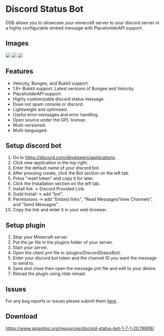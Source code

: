 # Discord Status Bot
DSB allows you to showcase your minecraft server to your discord server in a highly configurable embed message with PlaceholderAPI support.

## Images
![](https://i.ibb.co/jT3xtrv/Screenshot-2024-06-05-194137.png)
![](https://i.ibb.co/5rGR06p/Screenshot-2024-06-05-194712.png)
![](https://i.ibb.co/LY86YyJ/2024-06-05-19-38-26.png)

## Features
* Velocity, Bungee, and Bukkit support.
* 1.8+ Bukkit support. Latest versions of Bungee and Velocity.
* PlaceholderAPI support.
* Highly customizable discord status message.
* Does not spam console or discord.
* Lightweight and optimised.
* Useful error messages and error handling.
* Open source under the GPL license.
* Multi-versioned.
* Multi-languaged.

## Setup discord bot
1. Go to https://discord.com/developers/applications.
2. Click new application in the top right.
3. Enter the default name of your discord bot.
4. After pressing create, click the Bot section on the left tab.
5. Press "reset token" and copy it for later.
6. Click the Installation section on the left tab.
7. Install link -> Discord Provided Link.
8. Guild Install -> add "bot".
9. Permissions -> add "Embed links", "Read Messages/View Channels", and "Send Messages".
10. Copy the link and enter it in your web browser.

## Setup plugin
1. Stop your Minecraft server.
2. Put the jar file in the plugins folder of your server.
3. Start your server.
4. Open the client.yml file in /plugins/DiscordStatusBot/.
5. Enter your discord bot token and the channel ID you want the message to send to.
6. Save and close then open the message.yml file and edit to your desire.
7. Reload the plugin using /dsb reload.

## Issues
For any bug reports or issues please submit them [here](https://github.com/AidenCooper/DiscordStatusBot/issues).

## Download
https://www.spigotmc.org/resources/discord-status-bot-1-7-1-20.116918/

